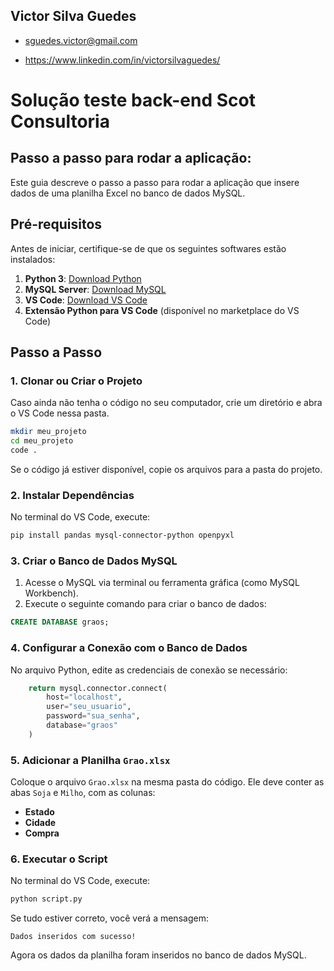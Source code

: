 ## Victor Silva Guedes

- sguedes.victor@gmail.com

- https://www.linkedin.com/in/victorsilvaguedes/

# Solução teste back-end Scot Consultoria

## Passo a passo para rodar a aplicação:
Este guia descreve o passo a passo para rodar a aplicação que insere dados de uma planilha Excel no banco de dados MySQL.

## Pré-requisitos
Antes de iniciar, certifique-se de que os seguintes softwares estão instalados:

1. **Python 3**: [Download Python](https://www.python.org/downloads/)
2. **MySQL Server**: [Download MySQL](https://dev.mysql.com/downloads/mysql/)
3. **VS Code**: [Download VS Code](https://code.visualstudio.com/)
4. **Extensão Python para VS Code** (disponível no marketplace do VS Code)

## Passo a Passo

### 1. Clonar ou Criar o Projeto
Caso ainda não tenha o código no seu computador, crie um diretório e abra o VS Code nessa pasta.

```sh
mkdir meu_projeto
cd meu_projeto
code .
```

Se o código já estiver disponível, copie os arquivos para a pasta do projeto.

### 2. Instalar Dependências
No terminal do VS Code, execute:

```sh
pip install pandas mysql-connector-python openpyxl
```

### 3. Criar o Banco de Dados MySQL

1. Acesse o MySQL via terminal ou ferramenta gráfica (como MySQL Workbench).
2. Execute o seguinte comando para criar o banco de dados:

```sql
CREATE DATABASE graos;
```

### 4. Configurar a Conexão com o Banco de Dados
No arquivo Python, edite as credenciais de conexão se necessário:

```python
    return mysql.connector.connect(
        host="localhost",
        user="seu_usuario",
        password="sua_senha",
        database="graos"
    )
```

### 5. Adicionar a Planilha `Grao.xlsx`
Coloque o arquivo `Grao.xlsx` na mesma pasta do código. Ele deve conter as abas `Soja` e `Milho`, com as colunas:
- **Estado**
- **Cidade**
- **Compra**

### 6. Executar o Script
No terminal do VS Code, execute:

```sh
python script.py
```

Se tudo estiver correto, você verá a mensagem:

```
Dados inseridos com sucesso!
```

Agora os dados da planilha foram inseridos no banco de dados MySQL.
